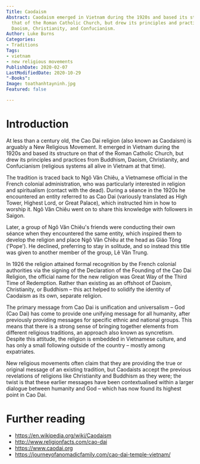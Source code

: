 ```yaml
---
Title: Caodaism
Abstract: Caodaism emerged in Vietnam during the 1920s and based its structure on
  that of the Roman Catholic Church, but drew its principles and practices from Buddhism,
  Daoism, Christianity, and Confucianism.
Author: Luke Burns
Categories:
- Traditions
Tags:
- vietnam
- new religious movements
PublishDate: 2020-02-07
LastModifiedDate: 2020-10-29
"-Books": 
Image: toathanhtayninh.jpg
Featured: false

---
```

# Introduction
At less than a century old, the Cao Dai religion (also known as Caodaism) is arguably a New Religious Movement. It emerged in Vietnam during the 1920s and based its structure on that of the Roman Catholic Church, but drew its principles and practices from Buddhism, Daoism, Christianity, and Confucianism (religious systems all alive in Vietnam at that time).

The tradition is traced back to Ngô Văn Chiêu, a Vietnamese official in the French colonial administration, who was particularly interested in religion and spiritualism (contact with the dead). During a séance in the 1920s he encountered an entity referred to as Cao Dai (variously translated as High Tower, Highest Lord, or Great Palace), which instructed him in how to worship it. Ngô Văn Chiêu went on to share this knowledge with followers in Saigon.

Later, a group of Ngô Văn Chiêu's friends were conducting their own séance when they encountered the same entity, which inspired them to develop the religion and place Ngô Văn Chiêu at the head as Giáo Tông ('Pope'). He declined, preferring to stay in solitude, and so instead this title was given to another member of the group, Lê Văn Trung.

In 1926 the religion attained formal recognition by the French colonial authorities via the signing of the Declaration of the Founding of the Cao Dai Religion, the official name for the new religion was Great Way of the Third Time of Redemption. Rather than existing as an offshoot of Daoism, Christianity, or Buddhism – this act helped to solidify the identity of Caodaism as its own, separate religion.

The primary message from Cao Dai is unification and universalism – God (Cao Dai) has come to provide one unifying message for all humanity, after previously providing messages for specific ethnic and national groups. This means that there is a strong sense of bringing together elements from different religious traditions, an approach also known as syncretism. Despite this attitude, the religion is embedded in Vietnamese culture, and has only a small following outside of the country – mostly among expatriates.

New religious movements often claim that they are providing the true or original message of an existing tradition, but Caodaists accept the previous revelations of religions like Christianity and Buddhism as they were; the twist is that these earlier messages have been contextualised within a larger dialogue between humanity and God – which has now found its highest point in Cao Dai.

# Further reading
* https://en.wikipedia.org/wiki/Caodaism
* http://www.religionfacts.com/cao-dai
* https://www.caodai.org
* https://journeyofanomadicfamily.com/cao-dai-temple-vietnam/